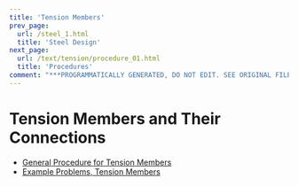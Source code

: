 ```yaml
---
title: 'Tension Members'
prev_page:
  url: /steel_1.html
  title: 'Steel Design'
next_page:
  url: /text/tension/procedure_01.html
  title: 'Procedures'
comment: "***PROGRAMMATICALLY GENERATED, DO NOT EDIT. SEE ORIGINAL FILES IN /content***"
---
```

# Tension Members and Their Connections

* [General Procedure for Tension Members](procedure_01)
* [Example Problems, Tension Members](example_problems_01)

